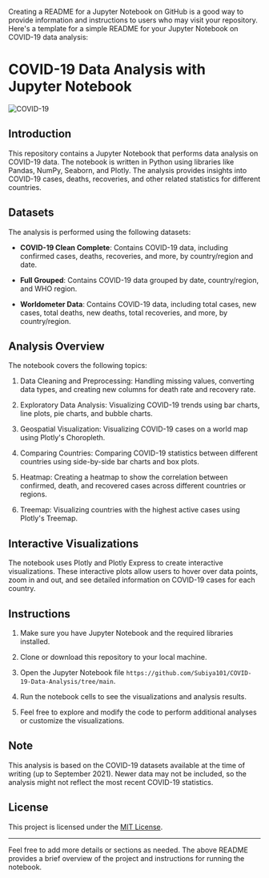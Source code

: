 Creating a README for a Jupyter Notebook on GitHub is a good way to provide information and instructions to users who may visit your repository. Here's a template for a simple README for your Jupyter Notebook on COVID-19 data analysis:

# COVID-19 Data Analysis with Jupyter Notebook

![COVID-19](https://img.shields.io/badge/COVID--19-Data%20Analysis-blue)

## Introduction

This repository contains a Jupyter Notebook that performs data analysis on COVID-19 data. The notebook is written in Python using libraries like Pandas, NumPy, Seaborn, and Plotly. The analysis provides insights into COVID-19 cases, deaths, recoveries, and other related statistics for different countries.

## Datasets

The analysis is performed using the following datasets:

- **COVID-19 Clean Complete**: Contains COVID-19 data, including confirmed cases, deaths, recoveries, and more, by country/region and date.

- **Full Grouped**: Contains COVID-19 data grouped by date, country/region, and WHO region.

- **Worldometer Data**: Contains COVID-19 data, including total cases, new cases, total deaths, new deaths, total recoveries, and more, by country/region.

## Analysis Overview

The notebook covers the following topics:

1. Data Cleaning and Preprocessing: Handling missing values, converting data types, and creating new columns for death rate and recovery rate.

2. Exploratory Data Analysis: Visualizing COVID-19 trends using bar charts, line plots, pie charts, and bubble charts.

3. Geospatial Visualization: Visualizing COVID-19 cases on a world map using Plotly's Choropleth.

4. Comparing Countries: Comparing COVID-19 statistics between different countries using side-by-side bar charts and box plots.

5. Heatmap: Creating a heatmap to show the correlation between confirmed, death, and recovered cases across different countries or regions.

6. Treemap: Visualizing countries with the highest active cases using Plotly's Treemap.

## Interactive Visualizations

The notebook uses Plotly and Plotly Express to create interactive visualizations. These interactive plots allow users to hover over data points, zoom in and out, and see detailed information on COVID-19 cases for each country.

## Instructions

1. Make sure you have Jupyter Notebook and the required libraries installed.

2. Clone or download this repository to your local machine.

3. Open the Jupyter Notebook file `https://github.com/Subiya101/COVID-19-Data-Analysis/tree/main`.

4. Run the notebook cells to see the visualizations and analysis results.

5. Feel free to explore and modify the code to perform additional analyses or customize the visualizations.

## Note

This analysis is based on the COVID-19 datasets available at the time of writing (up to September 2021). Newer data may not be included, so the analysis might not reflect the most recent COVID-19 statistics.

## License

This project is licensed under the [MIT License](LICENSE).

---

Feel free to add more details or sections as needed. The above README provides a brief overview of the project and instructions for running the notebook.
